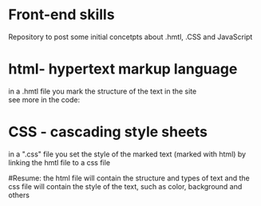 # Front-end skills
Repository to post some initial concetpts about .hmtl, .CSS and JavaScript <br>

# html- hypertext markup language <br>
in a .hmtl file you mark the structure of the text in the site <br>
see more in the code: <br>

<!-- 
<h1>text here</h1> - mark the text as level 1 title

<p> text </p> - mark the text inside as a paragraph

<a> google</a> - link to another page/diretoy/file, and you can add a reference
to the link href="google.com" and it could send the user to the adress
-->

# CSS - cascading style sheets

in a ".css" file you set the style of the marked text (marked with html)
by linking the hmtl file to a css file <br>

<!--
in the css file linked with the html, you can set the sytle specificaly to an text mark<br>
 or part of the text:

p{
  color: red;
}

set all the paragraphs text color to red
-->
#Resume:
the html file will contain the structure and types of text and 
the css file will contain the style of the text, such as color, background and others
